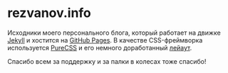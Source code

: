 rezvanov.info
=============

Исходники моего персонального блога, который работает на движке [Jekyll](http://jekyllrb.com/) и хостится на [GitHub Pages](https://pages.github.com/). В качестве CSS-фреймворка используется [PureCSS](http://purecss.io) и его немного доработанный [лейаут](http://purecss.io/layouts/blog/).

Спасибо всем за поддержку и за палки в колесах тоже спасибо!
